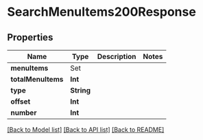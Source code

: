 # SearchMenuItems200Response

## Properties
Name | Type | Description | Notes
------------ | ------------- | ------------- | -------------
**menuItems** | Set<SearchMenuItems200ResponseMenuItemsInner> |  | 
**totalMenuItems** | **Int** |  | 
**type** | **String** |  | 
**offset** | **Int** |  | 
**number** | **Int** |  | 

[[Back to Model list]](../README.md#documentation-for-models) [[Back to API list]](../README.md#documentation-for-api-endpoints) [[Back to README]](../README.md)



